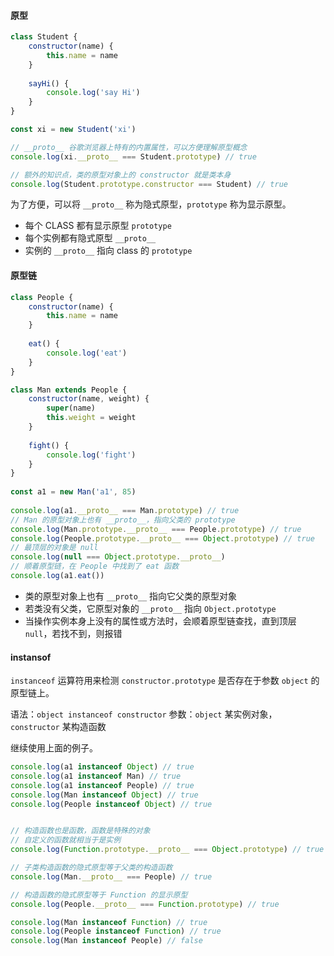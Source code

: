 #### 原型

```js
class Student {
	constructor(name) {
		this.name = name
	}
	
	sayHi() {
		console.log('say Hi')
	}
}

const xi = new Student('xi')

// __proto__ 谷歌浏览器上特有的内置属性，可以方便理解原型概念
console.log(xi.__proto__ === Student.prototype) // true

// 额外的知识点，类的原型对象上的 constructor 就是类本身
console.log(Student.prototype.constructor === Student) // true
```

为了方便，可以将 `__proto__` 称为隐式原型，`prototype` 称为显示原型。

- 每个 CLASS 都有显示原型 `prototype`
- 每个实例都有隐式原型 `__proto__`
- 实例的 `__proto__` 指向 class 的 `prototype`


#### 原型链

```js
class People {
	constructor(name) {
		this.name = name
	}
	
	eat() {
		console.log('eat')
	}
}

class Man extends People {
	constructor(name, weight) {
		super(name)
		this.weight = weight
	}
	
	fight() {
		console.log('fight')
	}
}
  
const a1 = new Man('a1', 85)
  
console.log(a1.__proto__ === Man.prototype) // true
// Man 的原型对象上也有 __proto__，指向父类的 prototype
console.log(Man.prototype.__proto__ === People.prototype) // true
console.log(People.prototype.__proto__ === Object.prototype) // true
// 最顶层的对象是 null
console.log(null === Object.prototype.__proto__)
// 顺着原型链，在 People 中找到了 eat 函数
console.log(a1.eat())
```

- 类的原型对象上也有 `__proto__` 指向它父类的原型对象
- 若类没有父类，它原型对象的 `__proto__` 指向 `Object.prototype`
- 当操作实例本身上没有的属性或方法时，会顺着原型链查找，直到顶层 `null`，若找不到，则报错


#### instansof

`instanceof` 运算符用来检测 `constructor.prototype` 是否存在于参数 `object` 的原型链上。

语法：`object instanceof constructor`
参数：`object` 某实例对象，`constructor` 某构造函数

继续使用上面的例子。

```js
console.log(a1 instanceof Object) // true
console.log(a1 instanceof Man) // true
console.log(a1 instanceof People) // true
console.log(Man instanceof Object) // true
console.log(People instanceof Object) // true


// 构造函数也是函数，函数是特殊的对象
// 自定义的函数就相当于是实例
console.log(Function.prototype.__proto__ === Object.prototype) // true

// 子类构造函数的隐式原型等于父类的构造函数
console.log(Man.__proto__ === People) // true

// 构造函数的隐式原型等于 Function 的显示原型
console.log(People.__proto__ === Function.prototype) // true

console.log(Man instanceof Function) // true
console.log(People instanceof Function) // true
console.log(Man instanceof People) // false
```
